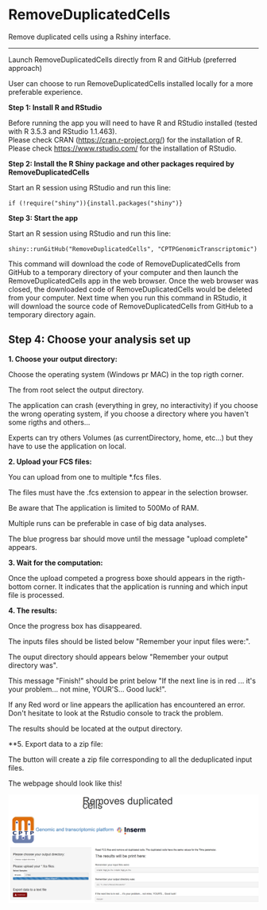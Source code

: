 RemoveDuplicatedCells
========
Remove duplicated cells using a Rshiny interface.

*****

Launch RemoveDuplicatedCells directly from R and GitHub (preferred approach)

User can choose to run RemoveDuplicatedCells installed locally for a more preferable experience.

**Step 1: Install R and RStudio**

Before running the app you will need to have R and RStudio installed (tested with R 3.5.3 and RStudio 1.1.463).  
Please check CRAN (<a href="https://cran.r-project.org/" target="_blank">https://cran.r-project.org/</a>) for the installation of R.  
Please check <a href="https://www.rstudio.com/" target="_blank">https://www.rstudio.com/</a> for the installation of RStudio.  

**Step 2: Install the R Shiny package and other packages required by RemoveDuplicatedCells**

Start an R session using RStudio and run this line:  
```
if (!require("shiny")){install.packages("shiny")}  
```

**Step 3: Start the app**  

Start an R session using RStudio and run this line:  
```
shiny::runGitHub("RemoveDuplicatedCells", "CPTPGenomicTranscriptomic")
```
This command will download the code of RemoveDuplicatedCells from GitHub to a temporary directory of your computer and then launch the RemoveDuplicatedCells app in the web browser. Once the web browser was closed, the downloaded code of RemoveDuplicatedCells would be deleted from your computer. Next time when you run this command in RStudio, it will download the source code of RemoveDuplicatedCells from GitHub to a temporary directory again. 


## Step 4: Choose your analysis set up  

**1. Choose your output directory:**

Choose the operating system (Windows pr MAC) in the top rigth corner.

The from root select the output directory.

The application can crash (everything in grey, no interactivity) if you choose the wrong operating system, if you choose a directory where you haven't some rigths and others...

Experts can try others Volumes (as currentDirectory, home, etc...) but they have to use the application on local.


**2. Upload your FCS files:**

You can upload from one to multiple \*.fcs files.

The files must have the .fcs extension to appear in the selection browser.

Be aware that The application is limited to 500Mo of RAM.

Multiple runs can be preferable in case of big data analyses.

The blue progress bar should move until the message \"upload complete\" appears.


**3. Wait for the computation:**

Once the upload competed a progress boxe should appears in the rigth-bottom corner. It indicates that the application is running and which input file is processed.


**4. The results:**

Once the progress box has disappeared.

The inputs files should be listed below \"Remember your input files were:\".

The ouput directory should appears below \"Remember your output directory was\".

This message \"Finish!\" should be print below \"If the next line is in red ... it's your problem... not mine, YOUR'S... Good luck!\".

If any Red word or line appears the apllication has encountered an error. Don't hesitate to look at the Rstudio console to track the problem.

The results should be located at the output directory.

**5. Export data to a zip file:

The button will create a zip file corresponding to all the deduplicated input files.

The webpage should look like this!

![alt text](https://github.com/CPTPGenomicTranscriptomic/RemoveDuplicatedCells/blob/master/RemovesDuplicatedCells_interface.png)
